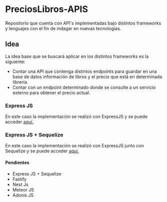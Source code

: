 # PreciosLibros-APIS
Repositorio que cuenta con API's implementadas bajo distintos frameworks y lenguajes con el fin de indagar en nuevas tecnologías.

## Idea
La idea base que se buscará aplicar en los distintos frameworks es la siguiente:
  - Contar una API que contenga distintos endpoints para guardar en una base de datos información de libros y el precio que está en determinada librería.
  - Contar con un endpoint determinado donde se consulte a un servicio externo para obtener el precio actual.

### Express JS
En este caso la implementación se realizó con ExpressJS y se puede acceder [aquí.](/ExpressJS)

### Express JS + Sequelize
En este caso la implementación se realizó con ExpressJS junto con Sequelize y se puede acceder [aquí.](/ExpressJS-Sequelize)

#### Pendientes
- Express JS + Sequelize
- Fastify
- Nest Js
- Meteor JS
- Adonis JS
